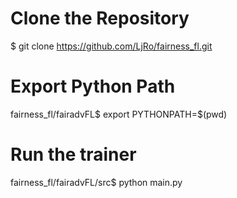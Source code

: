 # Clone the Repository

$ git clone https://github.com/LjRo/fairness_fl.git


# Export Python Path

fairness_fl/fairadvFL$ export PYTHONPATH=$(pwd)


# Run the trainer

fairness_fl/fairadvFL/src$ python main.py
